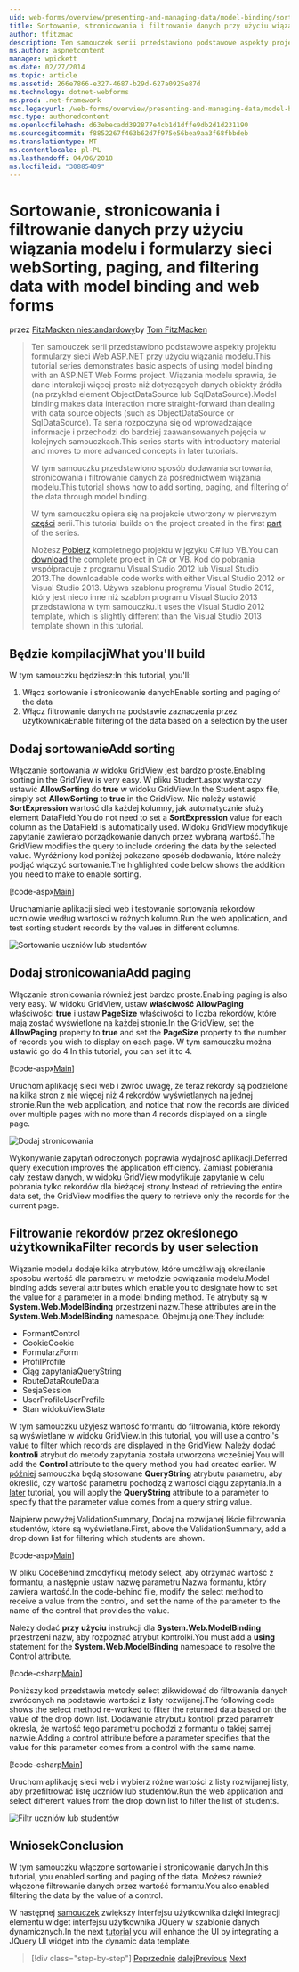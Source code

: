 ```yaml
---
uid: web-forms/overview/presenting-and-managing-data/model-binding/sorting-paging-and-filtering-data
title: Sortowanie, stronicowania i filtrowanie danych przy użyciu wiązania modelu i formularzy sieci web | Dokumentacja firmy Microsoft
author: tfitzmac
description: Ten samouczek serii przedstawiono podstawowe aspekty projektu formularzy sieci Web ASP.NET przy użyciu wiązania modelu. Wiązania modelu sprawia, że dane interakcji więcej proste-...
ms.author: aspnetcontent
manager: wpickett
ms.date: 02/27/2014
ms.topic: article
ms.assetid: 266e7866-e327-4687-b29d-627a0925e87d
ms.technology: dotnet-webforms
ms.prod: .net-framework
msc.legacyurl: /web-forms/overview/presenting-and-managing-data/model-binding/sorting-paging-and-filtering-data
msc.type: authoredcontent
ms.openlocfilehash: d63ebecadd392877e4cb1d1dffe9db2d1d231190
ms.sourcegitcommit: f8852267f463b62d7f975e56bea9aa3f68fbbdeb
ms.translationtype: MT
ms.contentlocale: pl-PL
ms.lasthandoff: 04/06/2018
ms.locfileid: "30885409"
---
```

<a name="sorting-paging-and-filtering-data-with-model-binding-and-web-forms"></a><span data-ttu-id="ef0d8-104">Sortowanie, stronicowania i filtrowanie danych przy użyciu wiązania modelu i formularzy sieci web</span><span class="sxs-lookup"><span data-stu-id="ef0d8-104">Sorting, paging, and filtering data with model binding and web forms</span></span>
====================
<span data-ttu-id="ef0d8-105">przez [FitzMacken niestandardowy](https://github.com/tfitzmac)</span><span class="sxs-lookup"><span data-stu-id="ef0d8-105">by [Tom FitzMacken](https://github.com/tfitzmac)</span></span>

> <span data-ttu-id="ef0d8-106">Ten samouczek serii przedstawiono podstawowe aspekty projektu formularzy sieci Web ASP.NET przy użyciu wiązania modelu.</span><span class="sxs-lookup"><span data-stu-id="ef0d8-106">This tutorial series demonstrates basic aspects of using model binding with an ASP.NET Web Forms project.</span></span> <span data-ttu-id="ef0d8-107">Wiązania modelu sprawia, że dane interakcji więcej proste niż dotyczących danych obiekty źródła (na przykład element ObjectDataSource lub SqlDataSource).</span><span class="sxs-lookup"><span data-stu-id="ef0d8-107">Model binding makes data interaction more straight-forward than dealing with data source objects (such as ObjectDataSource or SqlDataSource).</span></span> <span data-ttu-id="ef0d8-108">Ta seria rozpoczyna się od wprowadzające informacje i przechodzi do bardziej zaawansowanych pojęcia w kolejnych samouczkach.</span><span class="sxs-lookup"><span data-stu-id="ef0d8-108">This series starts with introductory material and moves to more advanced concepts in later tutorials.</span></span>
> 
> <span data-ttu-id="ef0d8-109">W tym samouczku przedstawiono sposób dodawania sortowania, stronicowania i filtrowanie danych za pośrednictwem wiązania modelu.</span><span class="sxs-lookup"><span data-stu-id="ef0d8-109">This tutorial shows how to add sorting, paging, and filtering of the data through model binding.</span></span>
> 
> <span data-ttu-id="ef0d8-110">W tym samouczku opiera się na projekcie utworzony w pierwszym [części](retrieving-data.md) serii.</span><span class="sxs-lookup"><span data-stu-id="ef0d8-110">This tutorial builds on the project created in the first [part](retrieving-data.md) of the series.</span></span>
> 
> <span data-ttu-id="ef0d8-111">Możesz [Pobierz](https://go.microsoft.com/fwlink/?LinkId=286116) kompletnego projektu w języku C# lub VB.</span><span class="sxs-lookup"><span data-stu-id="ef0d8-111">You can [download](https://go.microsoft.com/fwlink/?LinkId=286116) the complete project in C# or VB.</span></span> <span data-ttu-id="ef0d8-112">Kod do pobrania współpracuje z programu Visual Studio 2012 lub Visual Studio 2013.</span><span class="sxs-lookup"><span data-stu-id="ef0d8-112">The downloadable code works with either Visual Studio 2012 or Visual Studio 2013.</span></span> <span data-ttu-id="ef0d8-113">Używa szablonu programu Visual Studio 2012, który jest nieco inne niż szablon programu Visual Studio 2013 przedstawiona w tym samouczku.</span><span class="sxs-lookup"><span data-stu-id="ef0d8-113">It uses the Visual Studio 2012 template, which is slightly different than the Visual Studio 2013 template shown in this tutorial.</span></span>


## <a name="what-youll-build"></a><span data-ttu-id="ef0d8-114">Będzie kompilacji</span><span class="sxs-lookup"><span data-stu-id="ef0d8-114">What you'll build</span></span>

<span data-ttu-id="ef0d8-115">W tym samouczku będziesz:</span><span class="sxs-lookup"><span data-stu-id="ef0d8-115">In this tutorial, you'll:</span></span>

1. <span data-ttu-id="ef0d8-116">Włącz sortowanie i stronicowanie danych</span><span class="sxs-lookup"><span data-stu-id="ef0d8-116">Enable sorting and paging of the data</span></span>
2. <span data-ttu-id="ef0d8-117">Włącz filtrowanie danych na podstawie zaznaczenia przez użytkownika</span><span class="sxs-lookup"><span data-stu-id="ef0d8-117">Enable filtering of the data based on a selection by the user</span></span>

## <a name="add-sorting"></a><span data-ttu-id="ef0d8-118">Dodaj sortowanie</span><span class="sxs-lookup"><span data-stu-id="ef0d8-118">Add sorting</span></span>

<span data-ttu-id="ef0d8-119">Włączanie sortowania w widoku GridView jest bardzo proste.</span><span class="sxs-lookup"><span data-stu-id="ef0d8-119">Enabling sorting in the GridView is very easy.</span></span> <span data-ttu-id="ef0d8-120">W pliku Student.aspx wystarczy ustawić **AllowSorting** do **true** w widoku GridView.</span><span class="sxs-lookup"><span data-stu-id="ef0d8-120">In the Student.aspx file, simply set **AllowSorting** to **true** in the GridView.</span></span> <span data-ttu-id="ef0d8-121">Nie należy ustawić **SortExpression** wartość dla każdej kolumny, jak automatycznie służy element DataField.</span><span class="sxs-lookup"><span data-stu-id="ef0d8-121">You do not need to set a **SortExpression** value for each column as the DataField is automatically used.</span></span> <span data-ttu-id="ef0d8-122">Widoku GridView modyfikuje zapytanie zawierało porządkowanie danych przez wybraną wartość.</span><span class="sxs-lookup"><span data-stu-id="ef0d8-122">The GridView modifies the query to include ordering the data by the selected value.</span></span> <span data-ttu-id="ef0d8-123">Wyróżniony kod poniżej pokazano sposób dodawania, które należy podjąć włączyć sortowanie.</span><span class="sxs-lookup"><span data-stu-id="ef0d8-123">The highlighted code below shows the addition you need to make to enable sorting.</span></span>

[!code-aspx[Main](sorting-paging-and-filtering-data/samples/sample1.aspx?highlight=5)]

<span data-ttu-id="ef0d8-124">Uruchamianie aplikacji sieci web i testowanie sortowania rekordów uczniowie według wartości w różnych kolumn.</span><span class="sxs-lookup"><span data-stu-id="ef0d8-124">Run the web application, and test sorting student records by the values in different columns.</span></span>

![Sortowanie uczniów lub studentów](sorting-paging-and-filtering-data/_static/image2.png)

## <a name="add-paging"></a><span data-ttu-id="ef0d8-126">Dodaj stronicowania</span><span class="sxs-lookup"><span data-stu-id="ef0d8-126">Add paging</span></span>

<span data-ttu-id="ef0d8-127">Włączanie stronicowania również jest bardzo proste.</span><span class="sxs-lookup"><span data-stu-id="ef0d8-127">Enabling paging is also very easy.</span></span> <span data-ttu-id="ef0d8-128">W widoku GridView, ustaw **właściwość AllowPaging** właściwości **true** i ustaw **PageSize** właściwości to liczba rekordów, które mają zostać wyświetlone na każdej stronie.</span><span class="sxs-lookup"><span data-stu-id="ef0d8-128">In the GridView, set the **AllowPaging** property to **true** and set the **PageSize** property to the number of records you wish to display on each page.</span></span> <span data-ttu-id="ef0d8-129">W tym samouczku można ustawić go do 4.</span><span class="sxs-lookup"><span data-stu-id="ef0d8-129">In this tutorial, you can set it to 4.</span></span>

[!code-aspx[Main](sorting-paging-and-filtering-data/samples/sample2.aspx?highlight=5)]

<span data-ttu-id="ef0d8-130">Uruchom aplikację sieci web i zwróć uwagę, że teraz rekordy są podzielone na kilka stron z nie więcej niż 4 rekordów wyświetlanych na jednej stronie.</span><span class="sxs-lookup"><span data-stu-id="ef0d8-130">Run the web application, and notice that now the records are divided over multiple pages with no more than 4 records displayed on a single page.</span></span>

![Dodaj stronicowania](sorting-paging-and-filtering-data/_static/image4.png)

<span data-ttu-id="ef0d8-132">Wykonywanie zapytań odroczonych poprawia wydajność aplikacji.</span><span class="sxs-lookup"><span data-stu-id="ef0d8-132">Deferred query execution improves the application efficiency.</span></span> <span data-ttu-id="ef0d8-133">Zamiast pobierania cały zestaw danych, w widoku GridView modyfikuje zapytanie w celu pobrania tylko rekordów dla bieżącej strony.</span><span class="sxs-lookup"><span data-stu-id="ef0d8-133">Instead of retrieving the entire data set, the GridView modifies the query to retrieve only the records for the current page.</span></span>

## <a name="filter-records-by-user-selection"></a><span data-ttu-id="ef0d8-134">Filtrowanie rekordów przez określonego użytkownika</span><span class="sxs-lookup"><span data-stu-id="ef0d8-134">Filter records by user selection</span></span>

<span data-ttu-id="ef0d8-135">Wiązanie modelu dodaje kilka atrybutów, które umożliwiają określanie sposobu wartość dla parametru w metodzie powiązania modelu.</span><span class="sxs-lookup"><span data-stu-id="ef0d8-135">Model binding adds several attributes which enable you to designate how to set the value for a parameter in a model binding method.</span></span> <span data-ttu-id="ef0d8-136">Te atrybuty są w **System.Web.ModelBinding** przestrzeni nazw.</span><span class="sxs-lookup"><span data-stu-id="ef0d8-136">These attributes are in the **System.Web.ModelBinding** namespace.</span></span> <span data-ttu-id="ef0d8-137">Obejmują one:</span><span class="sxs-lookup"><span data-stu-id="ef0d8-137">They include:</span></span>

- <span data-ttu-id="ef0d8-138">Formant</span><span class="sxs-lookup"><span data-stu-id="ef0d8-138">Control</span></span>
- <span data-ttu-id="ef0d8-139">Cookie</span><span class="sxs-lookup"><span data-stu-id="ef0d8-139">Cookie</span></span>
- <span data-ttu-id="ef0d8-140">Formularz</span><span class="sxs-lookup"><span data-stu-id="ef0d8-140">Form</span></span>
- <span data-ttu-id="ef0d8-141">Profil</span><span class="sxs-lookup"><span data-stu-id="ef0d8-141">Profile</span></span>
- <span data-ttu-id="ef0d8-142">Ciąg zapytania</span><span class="sxs-lookup"><span data-stu-id="ef0d8-142">QueryString</span></span>
- <span data-ttu-id="ef0d8-143">RouteData</span><span class="sxs-lookup"><span data-stu-id="ef0d8-143">RouteData</span></span>
- <span data-ttu-id="ef0d8-144">Sesja</span><span class="sxs-lookup"><span data-stu-id="ef0d8-144">Session</span></span>
- <span data-ttu-id="ef0d8-145">UserProfile</span><span class="sxs-lookup"><span data-stu-id="ef0d8-145">UserProfile</span></span>
- <span data-ttu-id="ef0d8-146">Stan widoku</span><span class="sxs-lookup"><span data-stu-id="ef0d8-146">ViewState</span></span>

<span data-ttu-id="ef0d8-147">W tym samouczku użyjesz wartość formantu do filtrowania, które rekordy są wyświetlane w widoku GridView.</span><span class="sxs-lookup"><span data-stu-id="ef0d8-147">In this tutorial, you will use a control's value to filter which records are displayed in the GridView.</span></span> <span data-ttu-id="ef0d8-148">Należy dodać **kontroli** atrybut do metody zapytania została utworzona wcześniej.</span><span class="sxs-lookup"><span data-stu-id="ef0d8-148">You will add the **Control** attribute to the query method you had created earlier.</span></span> <span data-ttu-id="ef0d8-149">W [później](using-query-string-values-to-retrieve-data.md) samouczka będą stosowane **QueryString** atrybutu parametru, aby określić, czy wartość parametru pochodzą z wartości ciągu zapytania.</span><span class="sxs-lookup"><span data-stu-id="ef0d8-149">In a [later](using-query-string-values-to-retrieve-data.md) tutorial, you will apply the **QueryString** attribute to a parameter to specify that the parameter value comes from a query string value.</span></span>

<span data-ttu-id="ef0d8-150">Najpierw powyżej ValidationSummary, Dodaj na rozwijanej liście filtrowania studentów, które są wyświetlane.</span><span class="sxs-lookup"><span data-stu-id="ef0d8-150">First, above the ValidationSummary, add a drop down list for filtering which students are shown.</span></span>

[!code-aspx[Main](sorting-paging-and-filtering-data/samples/sample3.aspx?highlight=3-11)]

<span data-ttu-id="ef0d8-151">W pliku CodeBehind zmodyfikuj metody select, aby otrzymać wartość z formantu, a następnie ustaw nazwę parametru Nazwa formantu, który zawiera wartość.</span><span class="sxs-lookup"><span data-stu-id="ef0d8-151">In the code-behind file, modify the select method to receive a value from the control, and set the name of the parameter to the name of the control that provides the value.</span></span>

<span data-ttu-id="ef0d8-152">Należy dodać **przy użyciu** instrukcji dla **System.Web.ModelBinding** przestrzeni nazw, aby rozpoznać atrybut kontrolki.</span><span class="sxs-lookup"><span data-stu-id="ef0d8-152">You must add a **using** statement for the **System.Web.ModelBinding** namespace to resolve the Control attribute.</span></span>

[!code-csharp[Main](sorting-paging-and-filtering-data/samples/sample4.cs)]

<span data-ttu-id="ef0d8-153">Poniższy kod przedstawia metody select zlikwidować do filtrowania danych zwróconych na podstawie wartości z listy rozwijanej.</span><span class="sxs-lookup"><span data-stu-id="ef0d8-153">The following code shows the select method re-worked to filter the returned data based on the value of the drop down list.</span></span> <span data-ttu-id="ef0d8-154">Dodawanie atrybutu kontroli przed parametr określa, że wartość tego parametru pochodzi z formantu o takiej samej nazwie.</span><span class="sxs-lookup"><span data-stu-id="ef0d8-154">Adding a control attribute before a parameter specifies that the value for this parameter comes from a control with the same name.</span></span>

[!code-csharp[Main](sorting-paging-and-filtering-data/samples/sample5.cs)]

<span data-ttu-id="ef0d8-155">Uruchom aplikację sieci web i wybierz różne wartości z listy rozwijanej listy, aby przefiltrować listę uczniów lub studentów.</span><span class="sxs-lookup"><span data-stu-id="ef0d8-155">Run the web application and select different values from the drop down list to filter the list of students.</span></span>

![Filtr uczniów lub studentów](sorting-paging-and-filtering-data/_static/image6.png)

## <a name="conclusion"></a><span data-ttu-id="ef0d8-157">Wniosek</span><span class="sxs-lookup"><span data-stu-id="ef0d8-157">Conclusion</span></span>

<span data-ttu-id="ef0d8-158">W tym samouczku włączone sortowanie i stronicowanie danych.</span><span class="sxs-lookup"><span data-stu-id="ef0d8-158">In this tutorial, you enabled sorting and paging of the data.</span></span> <span data-ttu-id="ef0d8-159">Możesz również włączone filtrowanie danych przez wartość formantu.</span><span class="sxs-lookup"><span data-stu-id="ef0d8-159">You also enabled filtering the data by the value of a control.</span></span>

<span data-ttu-id="ef0d8-160">W następnej [samouczek](integrating-jquery-ui.md) zwiększy interfejsu użytkownika dzięki integracji elementu widget interfejsu użytkownika JQuery w szablonie danych dynamicznych.</span><span class="sxs-lookup"><span data-stu-id="ef0d8-160">In the next [tutorial](integrating-jquery-ui.md) you will enhance the UI by integrating a JQuery UI widget into the dynamic data template.</span></span>

> [!div class="step-by-step"]
> <span data-ttu-id="ef0d8-161">[Poprzednie](updating-deleting-and-creating-data.md)
> [dalej](integrating-jquery-ui.md)</span><span class="sxs-lookup"><span data-stu-id="ef0d8-161">[Previous](updating-deleting-and-creating-data.md)
[Next](integrating-jquery-ui.md)</span></span>
